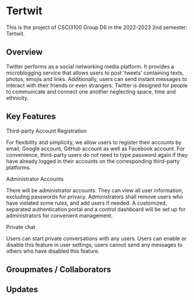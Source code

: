 # Tertwit

This is the project of CSCI3100 Group D6 in the 2022-2023 2nd semester: Tertwit.

## Overview
Twitter performs as a social networking media platform. It provides a microblogging service that allows users to post ‘tweets’ containing texts, photos, emojis and links. Additionally, users can send instant messages to interact with their friends or even strangers. Twitter is designed for people to communicate and connect one another neglecting space, time and ethnicity.

## Key Features

Third-party Account Registration

For flexibility and simplicity, we allow users to register their accounts by email, Google account, GitHub account as well as Facebook account. For convenience, third-party users do not need to type password again if they have already logged in their accounts on the corresponding third-party platforms.

Administrator Accounts

There will be administrator accounts. They can view all user information, excluding passwords for privacy. Administrators shall remove users who have violated some rules, and add users if needed. A customized, separated authentication portal and a control dashboard will be set up for administrators for convenient management.

Private chat

Users can start private conversations with any users. Users can enable or disable this feature in user settings, users cannot send any messages to others who have disabled this feature.


## Groupmates / Collaborators


## Updates
